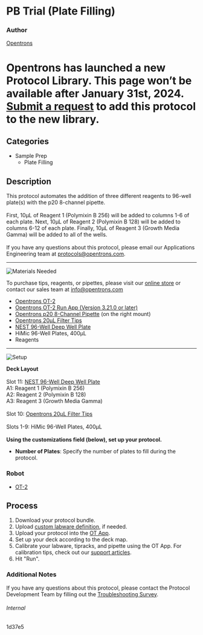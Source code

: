 # PB Trial (Plate Filling)

### Author
[Opentrons](https://opentrons.com/)


# Opentrons has launched a new Protocol Library. This page won’t be available after January 31st, 2024. [Submit a request](https://docs.google.com/forms/d/e/1FAIpQLSdYYp9QCKow4nn0KlCVsMS3HX0eJ0N9O7-erajKvcpT0lWbSg/viewform) to add this protocol to the new library.

## Categories
* Sample Prep
	* Plate Filling


## Description
This protocol automates the addition of three different reagents to 96-well plate(s) with the p20 8-channel pipette.</br>
</br>
First, 10µL of Reagent 1 (Polymixin B 256) will be added to columns 1-6 of each plate. Next, 10µL of Reagent 2 (Polymixin B 128) will be added to columns 6-12 of each plate. Finally, 10µL of Reagent 3 (Growth Media Gamma) will be added to all of the wells.
</br>
</br>
If you have any questions about this protocol, please email our Applications Engineering team at [protocols@opentrons.com](mailto:protocols@opentrons.com).

---
![Materials Needed](https://s3.amazonaws.com/opentrons-protocol-library-website/custom-README-images/001-General+Headings/materials.png)

To purchase tips, reagents, or pipettes, please visit our [online store](https://shop.opentrons.com/) or contact our sales team at [info@opentrons.com](mailto:info@opentrons.com)

* [Opentrons OT-2](https://shop.opentrons.com/collections/ot-2-robot/products/ot-2)
* [Opentrons OT-2 Run App (Version 3.21.0 or later)](https://opentrons.com/ot-app/)
* [Opentrons p20 8-Channel Pipette](https://shop.opentrons.com/collections/ot-2-robot/products/8-channel-electronic-pipette) (on the right mount)
* [Opentrons 20µL Filter Tips](https://shop.opentrons.com/collections/opentrons-tips)
* [NEST 96-Well Deep Well Plate](https://labware.opentrons.com/nest_96_wellplate_2ml_deep?category=wellPlate)
* HiMic 96-Well Plates, 400µL
* Reagents



---
![Setup](https://s3.amazonaws.com/opentrons-protocol-library-website/custom-README-images/001-General+Headings/Setup.png)

**Deck Layout**</br>
</br>
Slot 11: [NEST 96-Well Deep Well Plate](https://labware.opentrons.com/nest_96_wellplate_2ml_deep?category=wellPlate)</br>
A1: Reagent 1 (Polymixin B 256)</br>
A2: Reagent 2 (Polymixin B 128)</br>
A3: Reagent 3 (Growth Media Gamma)</br>
</br>
Slot 10: [Opentrons 20µL Filter Tips](https://shop.opentrons.com/collections/opentrons-tips)</br>
</br>
Slots 1-9: HiMic 96-Well Plates, 400µL</br>
</br>
**Using the customizations field (below), set up your protocol.**
* **Number of Plates**: Specify the number of plates to fill during the protocol.




### Robot
* [OT-2](https://opentrons.com/ot-2)

## Process

1. Download your protocol bundle.
2. Upload [custom labware definition](https://support.opentrons.com/en/articles/3136506-using-labware-in-your-protocols), if needed.
3. Upload your protocol into the [OT App](https://opentrons.com/ot-app).
4. Set up your deck according to the deck map.
5. Calibrate your labware, tipracks, and pipette using the OT App. For calibration tips, check out our [support articles](https://support.opentrons.com/en/collections/1559720-guide-for-getting-started-with-the-ot-2).
6. Hit "Run".

### Additional Notes
If you have any questions about this protocol, please contact the Protocol Development Team by filling out the [Troubleshooting Survey](https://protocol-troubleshooting.paperform.co/).

###### Internal
1d37e5
